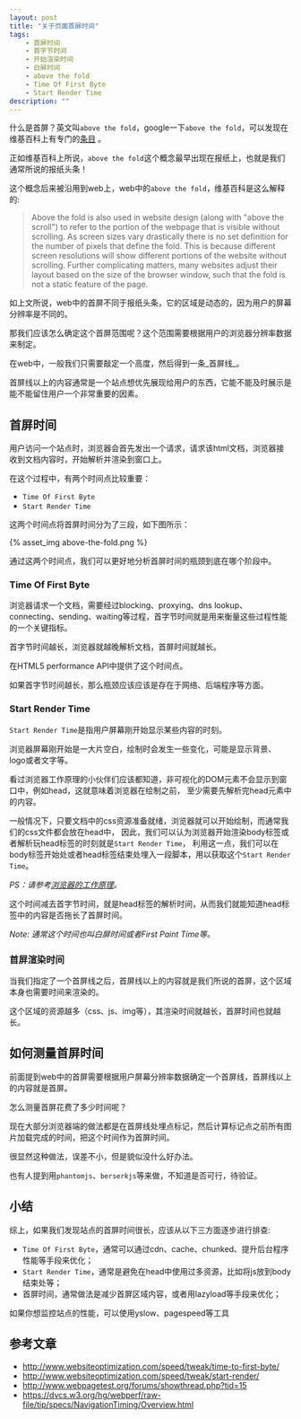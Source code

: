 ```yaml
---
layout: post
title: "关于页面首屏时间"
tags:
    - 首屏时间
    - 首字节时间
    - 开始渲染时间
    - 白屏时间
    - above the fold
    - Time Of First Byte
    - Start Render Time
description: ""
---
```


什么是首屏？英文叫`above the fold`，google一下`above the fold`，可以发现在维基百科上有专门的[条目](http://en.wikipedia.org/wiki/Above_the_fold) 。

正如维基百科上所说，`above the fold`这个概念最早出现在报纸上，也就是我们通常所说的报纸头条！

这个概念后来被沿用到web上，web中的`above the fold`，维基百科是这么解释的:

>Above the fold is also used in website design (along with "above the scroll") to refer to the portion of the webpage
>that is visible without scrolling. As screen sizes vary drastically there is no set definition for the number of
>pixels that define the fold. This is because different screen resolutions will show different portions of the website
>without scrolling. Further complicating matters, many websites adjust their layout based on the size of the browser
>window, such that the fold is not a static feature of the page.

如上文所说，web中的首屏不同于报纸头条，它的区域是动态的，因为用户的屏幕分辨率是不同的。

那我们应该怎么确定这个首屏范围呢？这个范围需要根据用户的浏览器分辨率数据来制定。

在web中，一般我们只需要敲定一个高度，然后得到一条_首屏线_。

首屏线以上的内容通常是一个站点想优先展现给用户的东西，它能不能及时展示是能不能留住用户一个非常重要的因素。

<!-- more -->

## 首屏时间

用户访问一个站点时，浏览器会首先发出一个请求，请求该html文档，浏览器接收到文档内容时，开始解析并渲染到窗口上。

在这个过程中，有两个时间点比较重要：

* `Time Of First Byte`
* `Start Render Time`

这两个时间点将首屏时间分为了三段，如下图所示：

{% asset_img above-the-fold.png %}

通过这两个时间点，我们可以更好地分析首屏时间的瓶颈到底在哪个阶段中。

### Time Of First Byte

浏览器请求一个文档，需要经过blocking、proxying、dns
lookup、connecting、sending、waiting等过程，首字节时间就是用来衡量这些过程性能的一个关键指标。

首字节时间越长，浏览器就越晚解析文档，首屏时间就越长。

在HTML5 performance API中提供了这个时间点。

如果首字节时间越长，那么瓶颈应该应该是存在于网络、后端程序等方面。

### Start Render Time

`Start Render Time`是指用户屏幕刚开始显示某些内容的时刻。

浏览器屏幕刚开始是一大片空白，绘制时会发生一些变化，可能是显示背景、logo或者文字等。

看过浏览器工作原理的小伙伴们应该都知道，非可视化的DOM元素不会显示到窗口中，例如head，这就意味着浏览器在绘制之前，
至少需要先解析完head元素中的内容。

一般情况下，只要文档中的css资源准备就绪，浏览器就可以开始绘制，而通常我们的css文件都会放在head中，
因此，我们可以认为浏览器开始渲染body标签或者解析玩head标签的时刻就是`Start Render Time`，
利用这一点，我们可以在body标签开始处或者head标签结束处埋入一段脚本，用以获取这个`Start Render Time`。

_PS：请参考[浏览器的工作原理](http://www.html5rocks.com/zh/tutorials/internals/howbrowserswork/)。_

这个时间减去首字节时间，就是head标签的解析时间，从而我们就能知道head标签中的内容是否拖长了首屏时间。

_Note: 通常这个时间也叫白屏时间或者First Paint Time等。_

### 首屏渲染时间

当我们指定了一个首屏线之后，首屏线以上的内容就是我们所说的首屏，这个区域本身也需要时间来渲染的。

这个区域的资源越多（css、js、img等），其渲染时间就越长，首屏时间也就越长。

## 如何测量首屏时间

前面提到web中的首屏需要根据用户屏幕分辨率数据确定一个首屏线，首屏线以上的内容就是首屏。

怎么测量首屏花费了多少时间呢？

现在大部分浏览器端的做法都是在首屏线处埋点标记，然后计算标记点之前所有图片加载完成的时间，把这个时间作为首屏时间。

很显然这种做法，误差不小，但是貌似没什么好办法。

也有人提到用`phantomjs`、`berserkjs`等来做，不知道是否可行，待验证。

## 小结

综上，如果我们发现站点的首屏时间很长，应该从以下三方面逐步进行排查:

* `Time Of First Byte`，通常可以通过cdn、cache、chunked、提升后台程序性能等手段来优化；
* `Start Render Time`，通常是避免在head中使用过多资源，比如将js放到body结束处等；
* 首屏时间，通常做法是减少首屏区域内容，或者用lazyload等手段来优化；

如果你想监控站点的性能，可以使用yslow、pagespeed等工具

## 参考文章

* http://www.websiteoptimization.com/speed/tweak/time-to-first-byte/
* http://www.websiteoptimization.com/speed/tweak/start-render/
* http://www.webpagetest.org/forums/showthread.php?tid=15
* https://dvcs.w3.org/hg/webperf/raw-file/tip/specs/NavigationTiming/Overview.html
